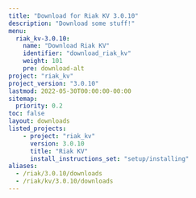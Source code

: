 ```yaml
---
title: "Download for Riak KV 3.0.10"
description: "Download some stuff!"
menu:
  riak_kv-3.0.10:
    name: "Download Riak KV"
    identifier: "download_riak_kv"
    weight: 101
    pre: download-alt
project: "riak_kv"
project_version: "3.0.10"
lastmod: 2022-05-30T00:00:00-00:00
sitemap:
  priority: 0.2
toc: false
layout: downloads
listed_projects:
    - project: "riak_kv"
      version: 3.0.10
      title: "Riak KV"
      install_instructions_set: "setup/installing"
aliases:
  - /riak/3.0.10/downloads
  - /riak/kv/3.0.10/downloads
---
```


